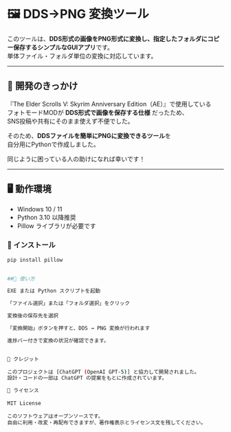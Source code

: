 # 🖼️ DDS→PNG 変換ツール

このツールは、**DDS形式の画像をPNG形式に変換し、指定したフォルダにコピー保存するシンプルなGUIアプリ**です。  
単体ファイル・フォルダ単位の変換に対応しています。  

---

## 🧠 開発のきっかけ

『The Elder Scrolls V: Skyrim Anniversary Edition（AE）』で使用している  
フォトモードMODが **DDS形式で画像を保存する仕様** だったため、  
SNS投稿や共有にそのまま使えず不便でした。  

そのため、**DDSファイルを簡単にPNGに変換できるツール**を  
自分用にPythonで作成しました。  

同じように困っている人の助けになれば幸いです！

---

## 🖥️ 動作環境

- Windows 10 / 11  
- Python 3.10 以降推奨  
- Pillow ライブラリが必要です  

### 🔧 インストール
```bash
pip install pillow
  

##🧱 使い方

EXE または Python スクリプトを起動  

「ファイル選択」または「フォルダ選択」をクリック  

変換後の保存先を選択  

「変換開始」ボタンを押すと、DDS → PNG 変換が行われます  

進捗バー付きで変換の状況が確認できます。


🤝 クレジット  
  
このプロジェクトは [ChatGPT (OpenAI GPT-5)] と協力して開発されました。  
設計・コードの一部は ChatGPT の提案をもとに作成されています。

📝 ライセンス  
  
MIT License  
  
このソフトウェアはオープンソースです。  
自由に利用・改変・再配布できますが、著作権表示とライセンス文を残してください。  
